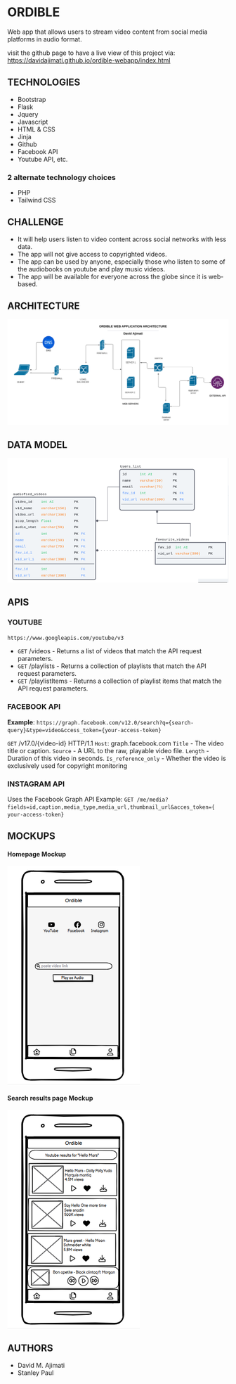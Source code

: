 # ORDIBLE
Web app that allows users to stream video content from social media platforms in audio format.

visit the github page to have a live view of this project via: https://davidajimati.github.io/ordible-webapp/index.html

## TECHNOLOGIES
- Bootstrap
- Flask
- Jquery
- Javascript
- HTML & CSS
- Jinja
- Github
- Facebook API
- Youtube API, etc.

### 2 alternate technology choices
- PHP
- Tailwind CSS

## CHALLENGE

- It will help users listen to video content across social networks with less data.
- The app will not give access to copyrighted videos.
- The app can be used by anyone, especially those who listen to some of the audiobooks on youtube and play music videos.
- The app will be available for everyone across the globe since it is web-based.

## ARCHITECTURE
![Web Architecture Diagram](web-architecture/web-architecture.png)

## DATA MODEL
![Data Model Diagram](<web-architecture/data model.png>)

## APIS
### YOUTUBE
`https://www.googleapis.com/youtube/v3`
 - `GET` /videos - Returns a list of videos that match the API request parameters.
 - `GET` /playlists	 - Returns a collection of playlists that match the API request parameters.
 - `GET` /playlistItems	- Returns a collection of playlist items that match the API request parameters.

### FACEBOOK API
**Example**: `https://graph.facebook.com/v12.0/search?q={search-query}&type=video&ccess_token={your-access-token}`

`GET` /v17.0/{video-id} HTTP/1.1
`Host`: graph.facebook.com
`Title` - The video title or caption.
`Source` - A URL to the raw, playable video file.
`Length` - Duration of this video in seconds.
`Is_reference_only` - Whether the video is exclusively used for copyright monitoring

### INSTAGRAM API
Uses the Facebook Graph API
Example:
`GET /me/media?fields=id,caption,media_type,media_url,thumbnail_url&acces_token={ your-access-token}`

## MOCKUPS
#### Homepage Mockup
![Homepage mockup](<basic-mockups/ordibel homepage.png>)
#### Search results page Mockup
![Search results page mockup](<basic-mockups/ordible player interface.png>)

## AUTHORS
 - David M. Ajimati
 - Stanley Paul
